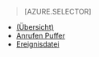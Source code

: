 > [AZURE.SELECTOR]
- [(Übersicht)](sql-database-xevent-db-diff-from-svr.md)
- [Anrufen Puffer](sql-database-xevent-code-ring-buffer.md)
- [Ereignisdatei](sql-database-xevent-code-event-file.md)

